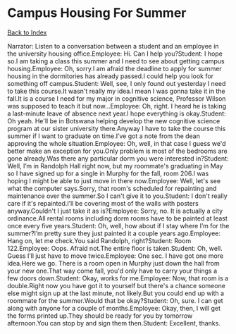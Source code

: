 # Campus Housing For Summer
[Back to Index](https://github.com/windows10010/tpoExtractor/blob/master/README.md)

Narrator: Listen to a conversation between a student and an employee in the university housing office.Employee: Hi. Can I help you?Student: I hope so.I am taking a class this summer and I need to see about getting campus housing.Employee: Oh, sorry.I am afraid the deadline to apply for summer housing in the dormitories has already passed.I could help you look for something off campus.Student: Well, see, I only found out yesterday I need to take this course.It wasn't really my idea.I mean I was gonna take it in the fall.It is a course I need for my major in cognitive science, Professor Wilson was supposed to teach it but now...Employee: Oh, right. I heard he is taking a last-minute leave of absence next year.I hope everything is okay.Student: Oh yeah. He'll be in Botswana helping develop the new cognitive science program at our sister university there.Anyway I have to take the course this summer if I want to graduate on time.I’ve got a note from the dean approving the whole situation.Employee: Oh, well, in that case I guess we'd better make an exception for you.Only problem is most of the bedrooms are gone already.Was there any particular dorm you were interested in?Student: Well, I’m in Randolph Hall right now, but my roommate's graduating in May so I have signed up for a single in Murphy for the fall, room 206.I was hoping I might be able to just move in there now.Employee: Well, let's see what the computer says.Sorry, that room's scheduled for repainting and maintenance over the summer.So I can't give it to you.Student: I don't really care if it's repainted.I’ll be covering most of the walls with posters anyway.Couldn't I just take it as is?Employee: Sorry, no. It is actually a city ordinance.All rental rooms including dorm rooms have to be painted at least once every five years.Student: Oh, well, how about if I stay where I’m for the summer?I’m pretty sure they just painted it a couple years ago.Employee: Hang on, let me check.You said Randolph, right?Student: Room 122.Employee: Oops. Afraid not.The entire floor is taken.Student: Oh, well. Guess I’ll just have to move twice.Employee: One sec. I have got one more idea.Here we go. There is a room open in Murphy just down the hall from your new one.That way come fall, you'd only have to carry your things a few doors down.Student: Okay, works for me.Employee: Now, that room is a double.Right now you have got it to yourself but there's a chance someone else might sign up at the last minute, not likely.But you could end up with a roommate for the summer.Would that be okay?Student: Oh, sure. I can get along with anyone for a couple of months.Employee: Okay, then, I will get the forms printed up.They should be ready for you by tomorrow afternoon.You can stop by and sign them then.Student: Excellent, thanks.
 
